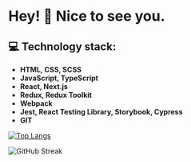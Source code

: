 #  Hey! 👋 Nice to see you.

## 💻 Technology stack:

* **HTML, CSS, SCSS**
* **JavaScript, TypeScript**
* **React, Next.js**
* **Redux, Redux Toolkit**
* **Webpack**
* **Jest, React Testing Library, Storybook, Cypress**
* **GIT**

[![Top Langs](https://github-readme-stats.vercel.app/api/top-langs/?username=onlypositivemind&layout=compact&theme=darcula)](https://github.com/anuraghazra/github-readme-stats)

<img src="https://streak-stats.demolab.com/?user=onlypositivemind&theme=darcula" alt="GitHub Streak" data-canonical-src="http://github-readme-streak-stats.herokuapp.com?user=onlypositivemind" style="max-width: 100%;">

